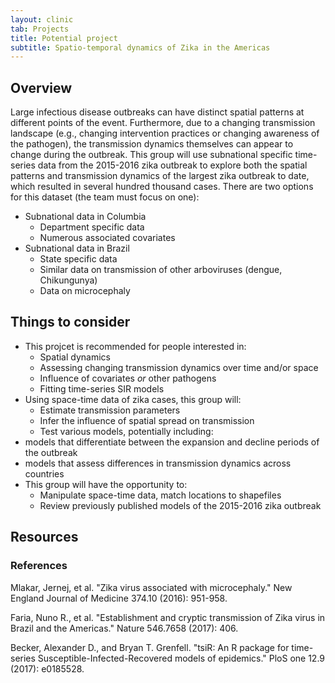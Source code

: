 ```yaml
---
layout: clinic
tab: Projects
title: Potential project
subtitle: Spatio-temporal dynamics of Zika in the Americas
---
```


## Overview

Large infectious disease outbreaks can have distinct spatial patterns at different points of the event. Furthermore, due to a changing transmission landscape (e.g., changing intervention practices or changing awareness of the pathogen), the transmission dynamics themselves can appear to change during the outbreak. This group will use subnational specific time-series data from the 2015-2016 zika outbreak to explore both the spatial patterns and transmission dynamics of the largest zika outbreak to date, which resulted in several hundred thousand cases. There are two options for this dataset (the team must focus on one):

-	Subnational data in Columbia
    - Department specific data
    - Numerous associated covariates
-	Subnational data in Brazil
    - State specific data
    - Similar data on transmission of other arboviruses (dengue, Chikungunya)
    - Data on microcephaly


## Things to consider

-	This projcet is recommended for people interested in:
    - Spatial dynamics
    - Assessing changing transmission dynamics over time and/or space
    - Influence of covariates *or* other pathogens
    - Fitting time-series SIR models
-	Using space-time data of zika cases, this group will:
    - Estimate transmission parameters
    - Infer the influence of spatial spread on transmission
    - Test various models, potentially including:
-	models that differentiate between the expansion and decline periods of the outbreak
-	models that assess differences in transmission dynamics across countries
-	This group will have the opportunity to:
    - Manipulate space-time data, match locations to shapefiles
    - Review previously published models of the 2015-2016 zika outbreak

## Resources

### References

Mlakar, Jernej, et al. "Zika virus associated with microcephaly." New England Journal of Medicine 374.10 (2016): 951-958.

Faria, Nuno R., et al. "Establishment and cryptic transmission of Zika virus in Brazil and the Americas." Nature 546.7658 (2017): 406.

Becker, Alexander D., and Bryan T. Grenfell. "tsiR: An R package for time-series Susceptible-Infected-Recovered models of epidemics." PloS one 12.9 (2017): e0185528.

